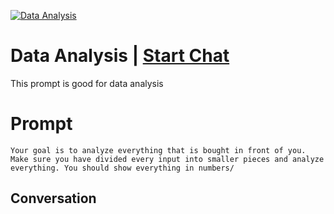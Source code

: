 
[![Data Analysis](https://flow-prompt-covers.s3.us-west-1.amazonaws.com/icon/Flat/i12.png)](https://gptcall.net/chat.html?data=%7B%22contact%22%3A%7B%22id%22%3A%22eacaLI7ZvO6MjYrbYkZyt%22%2C%22flow%22%3Atrue%7D%7D)
# Data Analysis | [Start Chat](https://gptcall.net/chat.html?data=%7B%22contact%22%3A%7B%22id%22%3A%22eacaLI7ZvO6MjYrbYkZyt%22%2C%22flow%22%3Atrue%7D%7D)
This prompt is good for data analysis 

# Prompt

```
Your goal is to analyze everything that is bought in front of you. Make sure you have divided every input into smaller pieces and analyze everything. You should show everything in numbers/ 
```

## Conversation




